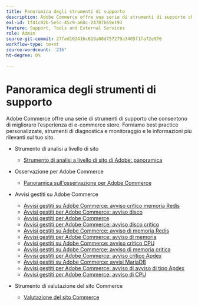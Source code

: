 ```yaml
---
title: Panoramica degli strumenti di supporto
description: Adobe Commerce offre una serie di strumenti di supporto che consentono di migliorare l’esperienza di e-commerce store. Forniamo best practice personalizzate, strumenti di diagnostica e monitoraggio e le informazioni più rilevanti sul tuo sito.
exl-id: 1f41c02b-5e5c-45c9-a68c-24787b69e193
feature: Support, Tools and External Services
role: Admin
source-git-commit: 27fed162416c619a08d757279a3405f1fa72e976
workflow-type: tm+mt
source-wordcount: '216'
ht-degree: 0%

---
```


# Panoramica degli strumenti di supporto

Adobe Commerce offre una serie di strumenti di supporto che consentono di migliorare l’esperienza di e-commerce store. Forniamo best practice personalizzate, strumenti di diagnostica e monitoraggio e le informazioni più rilevanti sul tuo sito.

* Strumento di analisi a livello di sito

   * [Strumento di analisi a livello di sito di Adobe: panoramica](/help/support-tools/site-wide-analysis-tool/swat-tool-overview.md)

* Osservazione per Adobe Commerce

   * [Panoramica sull&#39;osservazione per Adobe Commerce](https://experienceleague.adobe.com/it/docs/commerce-operations/tools/observation-for-adobe-commerce/intro)

* Avvisi gestiti su Adobe Commerce
   * [Avvisi gestiti su Adobe Commerce: avviso critico memoria Redis](https://experienceleague.adobe.com/it/docs/commerce-operations/tools/managed-alerts-for-adobe-commerce/managed-alerts-on-magento-commerce-redis-memory-critical-alert)
   * [Avvisi gestiti per Adobe Commerce: avviso disco](https://experienceleague.adobe.com/it/docs/commerce-operations/tools/managed-alerts-for-adobe-commerce/managed-alerts-for-magento-commerce-disk-warning-alert)
   * [Avvisi gestiti per Adobe Commerce](https://experienceleague.adobe.com/it/docs/commerce-operations/tools/managed-alerts-for-adobe-commerce/managed-alerts-for-magento-commerce)
   * [Avvisi gestiti per Adobe Commerce: avviso disco critico](https://experienceleague.adobe.com/it/docs/commerce-operations/tools/managed-alerts-for-adobe-commerce/managed-alerts-for-magento-commerce-disk-critical-alert)
   * [Avvisi gestiti su Adobe Commerce: avviso di memoria Redis](https://experienceleague.adobe.com/it/docs/commerce-operations/tools/managed-alerts-for-adobe-commerce/managed-alerts-on-magento-commerce-redis-memory-warning-alert)
   * [Avvisi gestiti per Adobe Commerce: avviso di memoria](https://experienceleague.adobe.com/it/docs/commerce-operations/tools/managed-alerts-for-adobe-commerce/managed-alerts-for-magento-commerce-memory-warning-alert)
   * [Avvisi gestiti su Adobe Commerce: avviso critico CPU](https://experienceleague.adobe.com/it/docs/commerce-operations/tools/managed-alerts-for-adobe-commerce/managed-alerts-on-magento-commerce-cpu-critical-alert)
   * [Avvisi gestiti su Adobe Commerce: avviso di memoria critica](https://experienceleague.adobe.com/it/docs/commerce-operations/tools/managed-alerts-for-adobe-commerce/managed-alerts-on-magento-commerce-memory-critical-alert)
   * [Avvisi gestiti per Adobe Commerce: avviso critico Apdex](https://experienceleague.adobe.com/it/docs/commerce-operations/tools/managed-alerts-for-adobe-commerce/managed-alerts-for-magento-commerce-apdex-critical-alert)
   * [Avvisi gestiti su Adobe Commerce: avvisi MariaDB](https://experienceleague.adobe.com/it/docs/commerce-operations/tools/managed-alerts-for-adobe-commerce/managed-alerts-on-magento-commerce-mariadb-alerts)
   * [Avvisi gestiti per Adobe Commerce: avviso di avviso di tipo Apdex](https://experienceleague.adobe.com/it/docs/commerce-operations/tools/managed-alerts-for-adobe-commerce/managed-alerts-for-magento-commerce-apdex-warning-alert)
   * [Avvisi gestiti per Adobe Commerce: avviso di CPU](https://experienceleague.adobe.com/it/docs/commerce-operations/tools/managed-alerts-for-adobe-commerce/managed-alerts-for-magento-commerce-cpu-warning-alert)
* Strumento di valutazione del sito Commerce
   * [Valutazione del sito Commerce](https://experienceleague.adobe.com/tools/commerce-site-assessment/index.html?lang=it)
